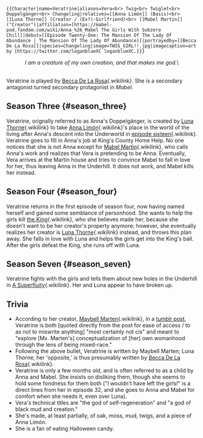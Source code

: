 ```{=mediawiki}
{{Character|name=Veratrine|aliases=Vera<br> Twig<br> Twiglet<br> Doppelgänger<br> Changeling|relatives=[[Anna Limón]] (Basis)<br> [[Luna Thorne]] (Creator / (Ex?)-Girlfriend)<br> [[Mabel Martin]] ("Creator")|affiliation=[https://mabel-pod.fandom.com/wiki/Anna_%26_Mabel The Girls With Subzero Chill]|debut=[[Episode Twenty-One: The Mansion Of The Lady Of Abundance | The Mansion Of The Lady Of Abundance]]|portrayedby=[[Becca De La Rosa]]|species=Changeling|image=TWIG_GIRL!!.jpg|imagecaption=art by [https://twitter.com/loganblueXC loganblueXC.]}}
```
<center>

*I am a creature of my own creation, and that makes me god.*\

</center>

\
Veratrine is played by [Becca De La
Rosa](Becca_De_La_Rosa "Becca De La Rosa"){.wikilink}. She is a
secondary antagonist turned secondary protagonist in *Mabel.*

## Season Three {#season_three}

Veratrine, orignally referred to as Anna\'s Doppelgänger, is created by
[Luna Thorne](Luna_Thorne "Luna Thorne"){.wikilink} to take [Anna
Limón](Anna_Limón "Anna Limón"){.wikilink}\'s place in the world of the
living after Anna\'s descent into the Underworld in [episode
sixteen](Episode_Sixteen:_Underworld "episode sixteen"){.wikilink}.
Veratrine goes to fill in Anna\'s job at King\'s County Home Help. No
one notices that she is not Anna except for [Mabel
Martin](Mabel_Martin "Mabel Martin"){.wikilink}, who calls Anna\'s work
and realizes that Vera is pretending to be Anna. Eventually, Vera
arrives at the Martin house and tries to convince Mabel to fall in love
for her, thus leaving Anna in the Underhill. It does not work, and Mabel
kills her instead.

## Season Four {#season_four}

Veratrine returns in the first episode of season four, now having named
herself and gained some semblance of personhood. She wants to help the
girls kill [the King](the_King "the King"){.wikilink}, who she believes
made her, because she doesn\'t want to be her creator\'s property
anymore; however, she eventually realizes her creator is [Luna
Thorne](Luna_Thorne "Luna Thorne"){.wikilink} instead, and throws this
plan away. She falls in love with Luna and helps the girls get into the
King\'s ball. After the girls defeat the King, she runs off with Luna.

## Season Seven {#season_seven}

Veratrine fights with the girls and tells them about new holes in the
Underhill in [A
Superfluity](Episode_Forty-One:_A_Superfluity "A Superfluity"){.wikilink}.
Her and Luna appear to have broken up.

## Trivia

- According to her creator, [Maybell
  Marten](Maybell_Marten "Maybell Marten"){.wikilink}, in a [tumblr
  post](https://mabelpodcast.tumblr.com/post/633694944127762432/hey-yall-thank-you-for-making-this-very-good),
  Veratrine is both \[quoted directly from the post for ease of access /
  to as not to miswrite anything\] \"most certainly not cis\" and meant
  to \"explore \[Mx. Marten\'s\] conceptualization of \[her\] own
  womanhood through the lens of being mixed-race.\"
- Following the above bullet, Veratrine is written by Maybell Marten;
  Luna Thorne, her \'opposite,\' is thus presumably written by [Becca De
  La Rosa](Becca_De_La_Rosa "Becca De La Rosa"){.wikilink}.
- Veratrine is only a few months old, and is often referred to as a
  child by Anna and Mabel. She insists on disliking them, though she
  seems to hold some fondness for them both (\"I wouldn\'t have left the
  girls!\" is a direct lines from her in episode 32, and she goes to
  Anna and Mabel for comfort when she needs it, even over Luna).
- Vera\'s technical titles are \"the god of self-regeneration\" and \"a
  god of black mud and creation.\"
- She\'s made, at least partially, of oak, moss, mud, twigs, and a piece
  of Anna Limón.
- She is a fan of eating Halloween candy.
